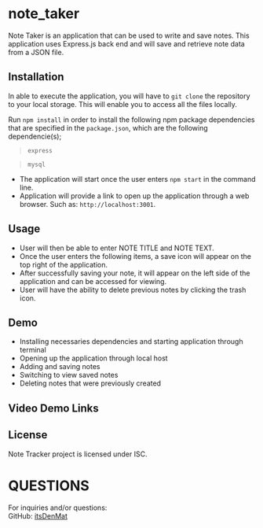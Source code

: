 # note_taker
Note Taker is an application that can be used to write and save notes. This application uses Express.js back end and will save and retrieve note data from a JSON file.

## Installation

In able to execute the application, you will have to `git clone` the repository to your local storage. This will enable you to access all the files locally.

Run `npm install` in order to install the following npm package dependencies that are specified in the `package.json`, which are the following dependencie(s);
> `express`

> `mysql`

* The application will start once the user enters `npm start` in the command line.
* Application will provide a link to open up the application through a web browser. Such as: `http://localhost:3001`.

## Usage
* User will then be able to enter NOTE TITLE and NOTE TEXT.
* Once the user enters the following items, a save icon will appear on the top right of the application.
* After successfully saving your note, it will appear on the left side of the application and can be accessed for viewing.
* User will have the ability to delete previous notes by clicking the trash icon.

## Demo
* Installing necessaries dependencies and starting application through terminal
* Opening up the application through local host
* Adding and saving notes
* Switching to view saved notes
* Deleting notes that were previously created

## Video Demo Links

## License 
Note Tracker project is licensed under ISC.

# QUESTIONS
For inquiries and/or questions:
<br>
GitHub: [itsDenMat](#itsDenMat)
